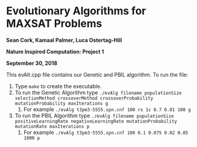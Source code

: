 # Evolutionary Algorithms for MAXSAT Problems
**Sean Cork, Kamaal Palmer, Luca Ostertag-Hill**

**Nature Inspired Computation: Project 1**

**September 30, 2018**

This evAlt.cpp file contains our Genetic and PBIL algorithm. To run the file:

1. Type `make` to create the executable.
2. To run the Genetic Algorithm type `./evAlg filename populationSize selectionMethod crossoverMethod crossoverProbability mutationProbability maxIterations g`
    1. For example `./evAlg t3pm3-5555.spn.cnf 100 rs 1c 0.7 0.01 100 g`
3. To run the PBIL Algorithm type `./evAlg filename populationSize positiveLearningRate negativeLearningRate mutationProbability mutationRate maxIterations p`
    1. For example `./evAlg t3pm3-5555.spn.cnf 100 0.1 0.075 0.02 0.05 1000 p`
